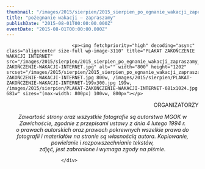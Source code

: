 ```yaml
---
thumbnail: "/images/2015/sierpien/2015_sierpien_po_egnanie_wakacji_zapraszamy_2015_08_po_egnanie_wakacji_zapraszamy_PLAKAT-ZAKOŃCZENIE-WAKACJI-INTERNET.jpg"
title: "pożegnanie wakacji – zapraszamy"
publishDate: "2015-08-01T00:00:00.000Z"
eventDate: "2015-08-01T00:00:00.000Z"
---
```


<div class="entry-content">
							
							<p><img fetchpriority="high" decoding="async" class="aligncenter size-full wp-image-3110" title="PLAKAT ZAKOŃCZENIE WAKACJI INTERNET" src="/images/2015/sierpien/2015_sierpien_po_egnanie_wakacji_zapraszamy_2015_08_po_egnanie_wakacji_zapraszamy_PLAKAT-ZAKOŃCZENIE-WAKACJI-INTERNET.jpg" alt="" width="800" height="1202" srcset="/images/2015/sierpien/2015_sierpien_po_egnanie_wakacji_zapraszamy_2015_08_po_egnanie_wakacji_zapraszamy_PLAKAT-ZAKOŃCZENIE-WAKACJI-INTERNET.jpg 800w, /images/2015/sierpien/PLAKAT-ZAKOŃCZENIE-WAKACJI-INTERNET-199x300.jpg 199w, /images/2015/sierpien/PLAKAT-ZAKOŃCZENIE-WAKACJI-INTERNET-681x1024.jpg 681w" sizes="(max-width: 800px) 100vw, 800px"></p>
<p style="text-align: right;">ORGANIZATORZY</p>
<p style="text-align: center;"><em>Zawartość strony oraz wszystkie fotografie są autorstwa MGOK w Zawichoście, zgodnie z przepisami ustawy z dnia 4 lutego 1994 r.<br>
o prawach autorskich oraz prawach pokrewnych wszelkie prawa do fotografii i materiałów na stronie są własnością autora. Kopiowanie, powielanie i rozpowszechnianie tekstów,<br>
zdjęć, jest zabronione i wymaga zgody na piśmie.</em></p>
						
						</div>
